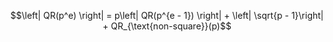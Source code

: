 $$\left| QR(p^e) \right| = p\left| QR(p^{e - 1}) \right| + \left| \sqrt{p - 1}\right| + QR_{\text{non-square}}(p)$$
